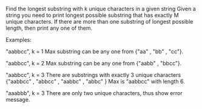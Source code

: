 Find the longest substring with k unique characters in a given string
Given a string you need to print longest possible substring that has exactly M unique characters. If there are more than one substring of longest possible length, then print any one of them.

Examples:

"aabbcc", k = 1
Max substring can be any one from {"aa" , "bb" , "cc"}.

"aabbcc", k = 2
Max substring can be any one from {"aabb" , "bbcc"}.

"aabbcc", k = 3
There are substrings with exactly 3 unique characters
{"aabbcc" , "abbcc" , "aabbc" , "abbc" }
Max is "aabbcc" with length 6.

"aaabbb", k = 3
There are only two unique characters, thus show error message. 
